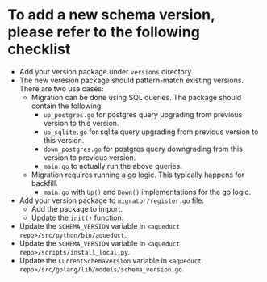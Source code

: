 # To add a new schema version, please refer to the following checklist
* Add your version package under `versions` directory.
* The new veresion package should pattern-match existing versions. There are two use cases:
    * Migration can be done using SQL queries. The package should contain the following:
        * `up_postgres.go` for postgres query upgrading from previous version to this version.
        * `up_sqlite.go` for sqlite query upgrading from previous version to this version.
        * `down_postgres.go` for postgres query downgrading from this version to previous version.
        * `main.go` to actually run the above queries.
    * Migration requires running a go logic. This typically happens for backfill.
        * `main.go` with `Up()` and `Down()` implementations for the go logic.
* Add your version package to `migrator/register.go` file:
    * Add the package to import.
    * Update the `init()` function.
* Update the `SCHEMA_VERSION` variable in `<aqueduct repo>/src/python/bin/aqueduct`.
* Update the `SCHEMA_VERSION` variable in `<aqueduct repo>/scripts/install_local.py`.
* Update the `CurrentSchemaVersion` variable in `<aqueduct repo>/src/golang/lib/models/schema_version.go`.